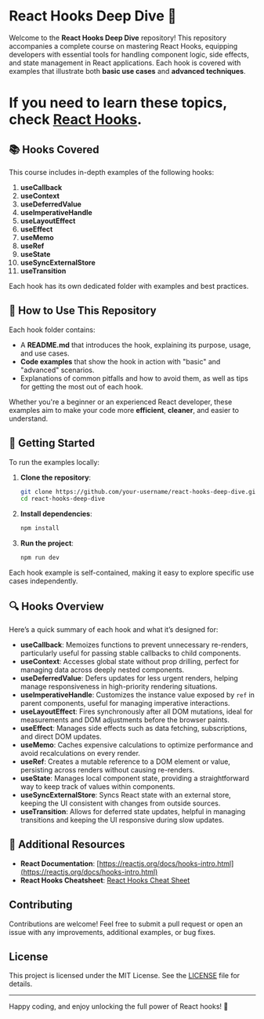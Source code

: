 # React Hooks Deep Dive 🚀


Welcome to the **React Hooks Deep Dive** repository! This repository accompanies a complete course on mastering React Hooks, equipping developers with essential tools for handling component logic, side effects, and state management in React applications. Each hook is covered with examples that illustrate both **basic use cases** and **advanced techniques**.

# If you need to learn these topics, check [**React Hooks**](https://www.youtube.com/playlist?list=PLS-MrzRLZtmco6NZKRthlaWDCHcrdMlhg).

## 📚 Hooks Covered

This course includes in-depth examples of the following hooks:

1. **useCallback**
2. **useContext**
3. **useDeferredValue**
4. **useImperativeHandle**
5. **useLayoutEffect**
6. **useEffect**
7. **useMemo**
8. **useRef**
9. **useState**
10. **useSyncExternalStore**
11. **useTransition**

Each hook has its own dedicated folder with examples and best practices.

## 📑 How to Use This Repository

Each hook folder contains:

- A **README.md** that introduces the hook, explaining its purpose, usage, and use cases.
- **Code examples** that show the hook in action with "basic" and "advanced" scenarios.
- Explanations of common pitfalls and how to avoid them, as well as tips for getting the most out of each hook.

Whether you're a beginner or an experienced React developer, these examples aim to make your code more **efficient**, **cleaner**, and easier to understand.

## 🚀 Getting Started

To run the examples locally:

1. **Clone the repository**:

   ```bash
   git clone https://github.com/your-username/react-hooks-deep-dive.git
   cd react-hooks-deep-dive
   ```

2. **Install dependencies**:

   ```bash
   npm install
   ```

3. **Run the project**:
   ```bash
   npm run dev
   ```

Each hook example is self-contained, making it easy to explore specific use cases independently.

## 🔍 Hooks Overview

Here’s a quick summary of each hook and what it’s designed for:

- **useCallback**: Memoizes functions to prevent unnecessary re-renders, particularly useful for passing stable callbacks to child components.
- **useContext**: Accesses global state without prop drilling, perfect for managing data across deeply nested components.
- **useDeferredValue**: Defers updates for less urgent renders, helping manage responsiveness in high-priority rendering situations.
- **useImperativeHandle**: Customizes the instance value exposed by `ref` in parent components, useful for managing imperative interactions.
- **useLayoutEffect**: Fires synchronously after all DOM mutations, ideal for measurements and DOM adjustments before the browser paints.
- **useEffect**: Manages side effects such as data fetching, subscriptions, and direct DOM updates.
- **useMemo**: Caches expensive calculations to optimize performance and avoid recalculations on every render.
- **useRef**: Creates a mutable reference to a DOM element or value, persisting across renders without causing re-renders.
- **useState**: Manages local component state, providing a straightforward way to keep track of values within components.
- **useSyncExternalStore**: Syncs React state with an external store, keeping the UI consistent with changes from outside sources.
- **useTransition**: Allows for deferred state updates, helpful in managing transitions and keeping the UI responsive during slow updates.

## 📖 Additional Resources

- **React Documentation**: [https://reactjs.org/docs/hooks-intro.html](https://reactjs.org/docs/hooks-intro.html)
- **React Hooks Cheatsheet**: [React Hooks Cheat Sheet](https://reactcheatsheet.com/)

## Contributing

Contributions are welcome! Feel free to submit a pull request or open an issue with any improvements, additional examples, or bug fixes.

## License

This project is licensed under the MIT License. See the [LICENSE](./LICENSE) file for details.

---

Happy coding, and enjoy unlocking the full power of React hooks! 🎉
